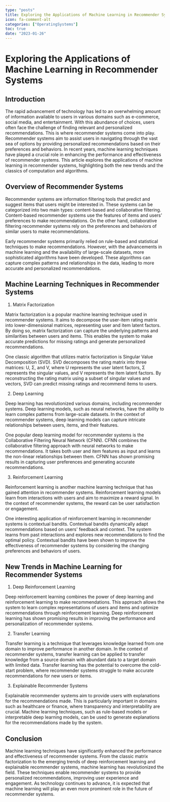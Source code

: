 ```yaml
---
type: "posts"
title: Exploring the Applications of Machine Learning in Recommender Systems
icon: fa-comment-alt
categories: ["OperatingSystems"]
toc: true
date: "2023-01-26"
---
```




# Exploring the Applications of Machine Learning in Recommender Systems

## Introduction

The rapid advancement of technology has led to an overwhelming amount of information available to users in various domains such as e-commerce, social media, and entertainment. With this abundance of choices, users often face the challenge of finding relevant and personalized recommendations. This is where recommender systems come into play. Recommender systems aim to assist users in navigating through the vast sea of options by providing personalized recommendations based on their preferences and behaviors. In recent years, machine learning techniques have played a crucial role in enhancing the performance and effectiveness of recommender systems. This article explores the applications of machine learning in recommender systems, highlighting both the new trends and the classics of computation and algorithms.

## Overview of Recommender Systems

Recommender systems are information filtering tools that predict and suggest items that users might be interested in. These systems can be categorized into two main types: content-based and collaborative filtering. Content-based recommender systems use the features of items and users' preferences to make recommendations. On the other hand, collaborative filtering recommender systems rely on the preferences and behaviors of similar users to make recommendations.

Early recommender systems primarily relied on rule-based and statistical techniques to make recommendations. However, with the advancements in machine learning and the availability of large-scale datasets, more sophisticated algorithms have been developed. These algorithms can capture complex patterns and relationships in the data, leading to more accurate and personalized recommendations.

## Machine Learning Techniques in Recommender Systems

1. Matrix Factorization

Matrix factorization is a popular machine learning technique used in recommender systems. It aims to decompose the user-item rating matrix into lower-dimensional matrices, representing user and item latent factors. By doing so, matrix factorization can capture the underlying patterns and similarities between users and items. This enables the system to make accurate predictions for missing ratings and generate personalized recommendations.

One classic algorithm that utilizes matrix factorization is Singular Value Decomposition (SVD). SVD decomposes the rating matrix into three matrices: U, Σ, and V, where U represents the user latent factors, Σ represents the singular values, and V represents the item latent factors. By reconstructing the rating matrix using a subset of singular values and vectors, SVD can predict missing ratings and recommend items to users.

2. Deep Learning

Deep learning has revolutionized various domains, including recommender systems. Deep learning models, such as neural networks, have the ability to learn complex patterns from large-scale datasets. In the context of recommender systems, deep learning models can capture intricate relationships between users, items, and their features.

One popular deep learning model for recommender systems is the Collaborative Filtering Neural Network (CFNN). CFNN combines the collaborative filtering approach with neural networks to make recommendations. It takes both user and item features as input and learns the non-linear relationships between them. CFNN has shown promising results in capturing user preferences and generating accurate recommendations.

3. Reinforcement Learning

Reinforcement learning is another machine learning technique that has gained attention in recommender systems. Reinforcement learning models learn from interactions with users and aim to maximize a reward signal. In the context of recommender systems, the reward can be user satisfaction or engagement.

One interesting application of reinforcement learning in recommender systems is contextual bandits. Contextual bandits dynamically adapt recommendations based on users' feedback and context. The system learns from past interactions and explores new recommendations to find the optimal policy. Contextual bandits have been shown to improve the effectiveness of recommender systems by considering the changing preferences and behaviors of users.

## New Trends in Machine Learning for Recommender Systems

1. Deep Reinforcement Learning

Deep reinforcement learning combines the power of deep learning and reinforcement learning to make recommendations. This approach allows the system to learn complex representations of users and items and optimize recommendations through reinforcement learning. Deep reinforcement learning has shown promising results in improving the performance and personalization of recommender systems.

2. Transfer Learning

Transfer learning is a technique that leverages knowledge learned from one domain to improve performance in another domain. In the context of recommender systems, transfer learning can be applied to transfer knowledge from a source domain with abundant data to a target domain with limited data. Transfer learning has the potential to overcome the cold-start problem, where recommender systems struggle to make accurate recommendations for new users or items.

3. Explainable Recommender Systems

Explainable recommender systems aim to provide users with explanations for the recommendations made. This is particularly important in domains such as healthcare or finance, where transparency and interpretability are crucial. Machine learning techniques, such as rule-based models or interpretable deep learning models, can be used to generate explanations for the recommendations made by the system.

## Conclusion

Machine learning techniques have significantly enhanced the performance and effectiveness of recommender systems. From the classic matrix factorization to the emerging trends of deep reinforcement learning and explainable recommender systems, machine learning has revolutionized the field. These techniques enable recommender systems to provide personalized recommendations, improving user experience and engagement. As technology continues to advance, it is expected that machine learning will play an even more prominent role in the future of recommender systems.